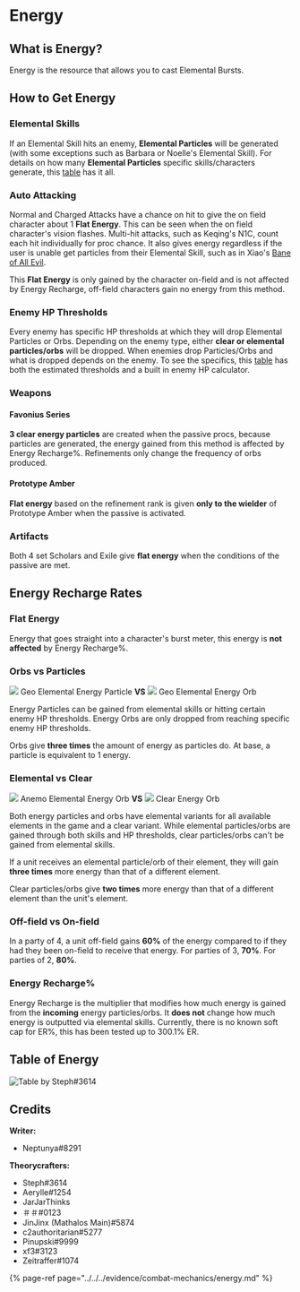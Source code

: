 # Energy

## What is Energy?

Energy is the resource that allows you to cast Elemental Bursts.

## How to Get Energy

### Elemental Skills

If an Elemental Skill hits an enemy, **Elemental Particles** will be generated \(with some exceptions such as Barbara or Noelle's Elemental Skill\). For details on how many **Elemental Particles** specific skills/characters generate, this [table](https://docs.google.com/spreadsheets/d/1G05DxDSjtBzj4PZtVjGRA4ATq76HPZa6e4kHVWS6mrA/edit?usp=sharing) has it all.

### Auto Attacking

Normal and Charged Attacks have a chance on hit to give the on field character about 1 **Flat Energy**. This can be seen when the on field character's vision flashes. Multi-hit attacks, such as Keqing's N1C, count each hit individually for proc chance. It also gives energy regardless if the user is unable get particles from their Elemental Skill, such as in Xiao's [Bane of All Evil](../characters/anemo/xiao.md#attacks).

This **Flat Energy** is only gained by the character on-field and is not affected by Energy Recharge, off-field characters gain no energy from this method.

### Enemy HP Thresholds

Every enemy has specific HP thresholds at which they will drop Elemental Particles or Orbs. Depending on the enemy type, either **clear or elemental particles/orbs** will be dropped. When enemies drop Particles/Orbs and what is dropped depends on the enemy. To see the specifics, this [table](https://docs.google.com/spreadsheets/d/1_z2tKyqWCybPGHGFBhibtfSeHm3by6aCME_OakNz7-8/edit?usp=sharing) has both the estimated thresholds and a built in enemy HP calculator.

### Weapons

#### Favonius Series

**3 clear energy particles** are created when the passive procs, because particles are generated, the energy gained from this method is affected by Energy Recharge%. Refinements only change the frequency of orbs produced.

#### Prototype Amber

**Flat energy** based on the refinement rank is given **only to the wielder** of Prototype Amber when the passive is activated.

### Artifacts

Both 4 set Scholars and Exile give **flat energy** when the conditions of the passive are met.

## Energy Recharge Rates

### Flat Energy

Energy that goes straight into a character's burst meter, this energy is **not affected** by Energy Recharge%.

### Orbs vs Particles

![](../.gitbook/assets/geoparticle.png) Geo Elemental Energy Particle **VS** ![](../.gitbook/assets/geoorb.png) Geo Elemental Energy Orb

Energy Particles can be gained from elemental skills or hitting certain enemy HP thresholds. Energy Orbs are only dropped from reaching specific enemy HP thresholds.

Orbs give **three times** the amount of energy as particles do. At base, a particle is equivalent to 1 energy.

### Elemental vs Clear

![](../.gitbook/assets/anemoorb.png) Anemo Elemental Energy Orb **VS** ![](../.gitbook/assets/clearorb.png) Clear Energy Orb

Both energy particles and orbs have elemental variants for all available elements in the game and a clear variant. While elemental particles/orbs are gained through both skills and HP thresholds, clear particles/orbs can't be gained from elemental skills.

If a unit receives an elemental particle/orb of their element, they will gain **three times** more energy than that of a different element.

Clear particles/orbs give **two times** more energy than that of a different element than the unit's element.

### Off-field vs On-field

In a party of 4, a unit off-field gains **60%** of the energy compared to if they had they been on-field to receive that energy. For parties of 3, **70%**. For parties of 2, **80%**.

### Energy Recharge%

Energy Recharge is the multiplier that modifies how much energy is gained from the **incoming** energy particles/orbs. It **does not** change how much energy is outputted via elemental skills. Currently, there is no known soft cap for ER%, this has been tested up to 300.1% ER.

## Table of Energy

![Table by Steph\#3614 ](../.gitbook/assets/energytable.png)

## Credits

**Writer:**

* Neptunya\#8291

**Theorycrafters:**

* Steph\#3614
* Aerylle\#1254 
* JarJarThinks
* ＃＃\#0123
* JinJinx \(Mathalos Main\)\#5874
* c2authoritarian\#5277
* Pinupski\#9999
* xf3\#3123
* Zeitraffer\#1074

{% page-ref page="../../../evidence/combat-mechanics/energy.md" %}

